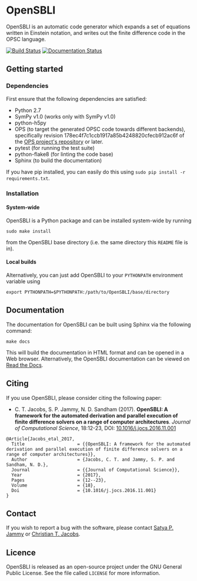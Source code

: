 # OpenSBLI

OpenSBLI is an automatic code generator which expands a set of equations written in Einstein notation, and writes out the finite difference code in the OPSC language.

[![Build Status](https://travis-ci.org/opensbli/opensbli.svg?branch=master)](https://travis-ci.org/opensbli/opensbli)
[![Documentation Status](https://readthedocs.org/projects/opensbli/badge/?version=latest)](http://opensbli.readthedocs.io/en/latest/?badge=latest)

## Getting started

### Dependencies
First ensure that the following dependencies are satisfied:

* Python 2.7
* SymPy v1.0 (works only with SymPy v1.0)
* python-h5py
* OPS (to target the generated OPSC code towards different backends), specifically revision 178ec4f7c1ccb1917a85b4248820cfecb912ac6f of the [OPS project's repository](https://github.com/gihanmudalige/OPS) or later.
* pytest (for running the test suite)
* python-flake8 (for linting the code base)
* Sphinx (to build the documentation)

If you have pip installed, you can easily do this using `sudo pip install -r requirements.txt`.

### Installation

#### System-wide
OpenSBLI is a Python package and can be installed system-wide by running

```
sudo make install
```

from the OpenSBLI base directory (i.e. the same directory this `README` file is in).

#### Local builds
Alternatively, you can just add OpenSBLI to your `PYTHONPATH` environment variable using

```
export PYTHONPATH=$PYTHONPATH:/path/to/OpenSBLI/base/directory
```

## Documentation
The documentation for OpenSBLI can be built using Sphinx via the following command:

```
make docs
```

This will build the documentation in HTML format and can be opened in a Web browser. Alternatively, the OpenSBLI documentation can be viewed on [Read the Docs](http://opensbli.readthedocs.io/).

## Citing

If you use OpenSBLI, please consider citing the following paper:

* C. T. Jacobs, S. P. Jammy, N. D. Sandham (2017). **OpenSBLI: A framework for the automated derivation and parallel execution of finite difference solvers on a range of computer architectures**. *Journal of Computational Science*, 18:12-23, DOI: [10.1016/j.jocs.2016.11.001](http://dx.doi.org/10.1016/j.jocs.2016.11.001)

```
@Article{Jacobs_etal_2017,
  Title                    = {{OpenSBLI: A framework for the automated derivation and parallel execution of finite difference solvers on a range of computer architectures}},
  Author                   = {Jacobs, C. T. and Jammy, S. P. and Sandham, N. D.},
  Journal                  = {{Journal of Computational Science}},
  Year                     = {2017},
  Pages                    = {12--23},
  Volume                   = {18},
  Doi                      = {10.1016/j.jocs.2016.11.001}
}
```

## Contact
If you wish to report a bug with the software, please contact [Satya P. Jammy](mailto:S.P.Jammy@soton.ac.uk) or [Christian T. Jacobs](mailto:C.T.Jacobs@soton.ac.uk).

## Licence
OpenSBLI is released as an open-source project under the GNU General Public License. See the file called `LICENSE` for more information.

